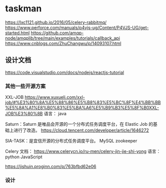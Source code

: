 # taskman
https://lxc1121.github.io/2016/05/celery-rabbitmq/
https://www.perforce.com/manuals/p4vjs-ug/Content/P4VJS-UG/get-started.html
https://github.com/amqp-node/amqplib/tree/main/examples/tutorials/callback_api
https://www.cnblogs.com/ZhuChangwu/p/14093107.html


## 设计文档
https://code.visualstudio.com/docs/nodejs/reactjs-tutorial


### 其他一些开源方案
XXL-JOB 
https://www.xuxueli.com/xxl-job/#%E3%80%8A%E5%88%86%E5%B8%83%E5%BC%8F%E4%BB%BB%E5%8A%A1%E8%B0%83%E5%BA%A6%E5%B9%B3%E5%8F%B0XXL-JOB%E3%80%8B
语言： java

Saturn：Saturn 是唯品会开源的一个分布式任务调度平台，在 Elastic Job 的基础上进行了改造。
https://cloud.tencent.com/developer/article/1646272


SIA-TASK：是宜信开源的分布式任务调度平台。
MySQL zookeeper 


Celery
文档： https://www.celerycn.io/ru-men/celery-jin-jie-shi-yong
语言： python JavaScript

https://jishuin.proginn.com/p/763bfbd62e06



### 设计

